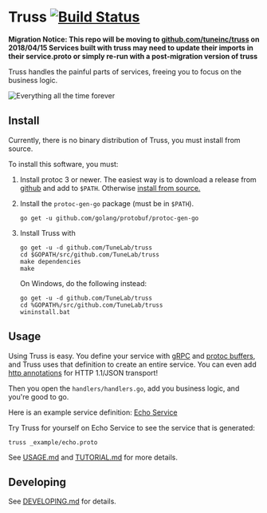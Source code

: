 # Truss [![Build Status](https://travis-ci.org/TuneLab/truss.svg?branch=master)](https://travis-ci.org/TuneLab/truss)

**Migration Notice: This repo will be moving to [github.com/tuneinc/truss](https://github.com/tuneinc) on 2018/04/15
Services built with truss may need to update their imports in their service.proto or simply re-run with a post-migration version of truss**

Truss handles the painful parts of services, freeing you to focus on the
business logic.

![Everything all the time forever](http://i.imgur.com/FtvVeBG.jpg)

## Install

Currently, there is no binary distribution of Truss, you must install from
source.

To install this software, you must:

1. Install protoc 3 or newer. The easiest way is to
download a release from [github](https://github.com/google/protobuf/releases)
and add to `$PATH`.
Otherwise [install from source.](https://github.com/google/protobuf)
1. Install the `protoc-gen-go` package (must be in `$PATH`).

	```
	go get -u github.com/golang/protobuf/protoc-gen-go
	```
1. Install Truss with

	```
	go get -u -d github.com/TuneLab/truss
	cd $GOPATH/src/github.com/TuneLab/truss
	make dependencies
	make
	```
	On Windows, do the following instead:
	```
	go get -u -d github.com/TuneLab/truss
	cd %GOPATH%/src/github.com/TuneLab/truss
	wininstall.bat
	```

## Usage

Using Truss is easy. You define your service with [gRPC](http://www.grpc.io/)
and [protoc buffers](https://developers.google.com/protocol-buffers/docs/proto3),
and Truss uses that definition to create an entire service. You can even
add [http annotations](
https://github.com/googleapis/googleapis/blob/928a151b2f871b4239b7707e1bb59258df3fe10a/google/api/http.proto#L36)
for HTTP 1.1/JSON transport!

Then you open the `handlers/handlers.go`,
add you business logic, and you're good to go.

Here is an example service definition: [Echo Service](./_example/echo.proto)

Try Truss for yourself on Echo Service to see the service that is generated:

```
truss _example/echo.proto
```

See [USAGE.md](./USAGE.md) and [TUTORIAL.md](./TUTORIAL.md) for more details.

## Developing

See [DEVELOPING.md](./DEVELOPING.md) for details.
